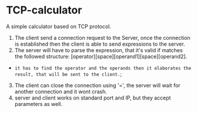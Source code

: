 # TCP-calculator
A simple calculator based on TCP protocol.

1. The client send a connection request to the Server, once the connection is established then the client is able to send expressions to the server.
2. The server will have to parse the expression, that it's valid if matches the followed structure: [operator][space][operand1][space][operand2].
* `it has to find the operator and the operands then it elaborates the result, that will be sent to the client.`;
3. The client can close the connection using '=', the server will wait for another connection and it wont crash.
4. server and client works on standard port and IP, but they accept parameters as well.
